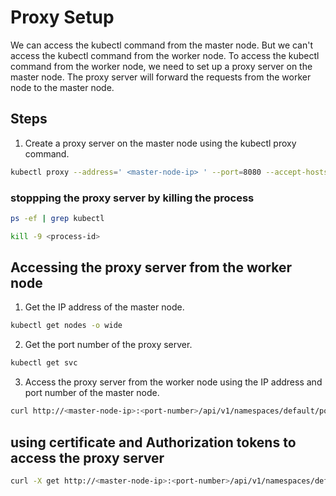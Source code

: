 # Proxy Setup 


We can access the kubectl command from the master node. But we can't access the kubectl command from the worker node. To access the kubectl command from the worker node, we need to set up a proxy server on the master node. The proxy server will forward the requests from the worker node to the master node.

## Steps

1. Create a proxy server on the master node using the kubectl proxy command.

```bash
kubectl proxy --address=' <master-node-ip> ' --port=8080 --accept-hosts='^*$'
```

### stoppping the proxy server by killing the process

```bash
ps -ef | grep kubectl
```

```bash
kill -9 <process-id>
```


## Accessing the proxy server from the worker node

1. Get the IP address of the master node.

```bash
kubectl get nodes -o wide
```

2. Get the port number of the proxy server.

```bash
kubectl get svc
```

3. Access the proxy server from the worker node using the IP address and port number of the master node.

```bash
curl http://<master-node-ip>:<port-number>/api/v1/namespaces/default/pods
```

## using certificate and Authorization tokens to access the proxy server


```bash
curl -X get http://<master-node-ip>:<port-number>/api/v1/namespaces/default/pods --header "Bearer: <authorization-token>" --ca-cert <certificate>
``` 
